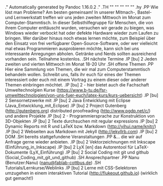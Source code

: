 .\" Automatically generated by Pandoc 1.16.0.2
.\"
.TH "" "" "" "" ""
.hy
.PP
Wie löst man Probleme?
Am besten gemeinsam! In unserer Mitmach\-, Bastel\- und Lernwerkstatt
treffen wir uns jeden zweiten Mittwoch im Monat zum
Computer\-Stammtisch.
In dieser Selbsthilfegruppe für Menschen, die von ihrem Computer
enttäuscht wurden, versuchen wir gerade zu biegen, was Windows wieder
verbockt hat oder defekte Hardware wieder zum Laufen zu bringen.
Wer darüber hinaus noch etwas lernen möchte, zum Beispiel über den
Einsatz von frei verfügbarer Open\-Source\-Software, oder wer vielleicht
mal etwas Programmieren ausprobieren möchte, kann sich bei uns
interessante Anregungen abholen.
Getränke und Nerds sollten ausreichend vorhanden sein.
Teilnahme kostenlos.
.SH nächste Termine
.IP \[bu] 2
Jeden zweiten und vierten Mittwoch im Monat 18\-20 Uhr
.SH offene Themen
.PP
Hier eine Sammlung von Themen, die wir mal zum Computerstammtisch
behandeln wollen.
Schreibt uns, falls ihr euch für eines der Themen interessiert oder euch
mit einem Vortrag zu einem dieser oder anderer Themen einbringen
möchtet.
.IP \[bu] 2
<LaTeX> \- hier bietet auch die Fachschaft Umweltechnolgien
Kurse (https://www.b-tu.de/fsr-umwelttechnologien/von-uns-fuer-euch/latex-kurs/kurs-uebersicht)
.IP \[bu] 2
Sensornetzwerke mit <MQTT>
.IP \[bu] 2
Java Entwicklung mit Eclipse (Java_Entwicklung_mit_Eclipse)
.IP \[bu] 2
Project Gutenberg (http://gutenberg.org) distributed
proofreading (http://www.pgdp.net/c/) und andere <Crowdsourcing>
Projekte
.IP \[bu] 2
<OpenSCAD> \- Programmiersprache zur Konstruktion von 3D\-Objekten
.IP \[bu] 2
Texte durchsuchen mit regular expressions
.IP \[bu] 2
Dynamic Reports mit R und LaTeX bzw. Markdown (http://yihui.name/knitr/)
.IP \[bu] 2
Webseiten aus Markdown mit Jekyll (http://jekyllrb.com)
.IP \[bu] 2
DOM
.SH bereits stattgefundene Veranstaltungen
.PP
\&...
die wir auf Anfrage gerne wieder anbieten.
.IP \[bu] 2
Vektorzeichnungen mit Inkscape (Einführung_in_Inkscape)
.IP \[bu] 2
LyX \[en] das Autorentool für LaTeX\-Dokumente (LyX_Einführung)
.IP \[bu] 2
Social Coding mit git und github (Social_Coding_mit_git_und_github)
.SH Ansprechpartner
.PP
Nanu (Benutzer:Nanu) (<nanu@fablab-cottbus.de>)
.SH Tutorials/Lernkurse/Weblinks
.IP \[bu] 2
Lerne mit CSS\-Selektoren umzugehen in einem interaktiven
Tutorial (http://flukeout.github.io) (wirklich gut gemacht!)
